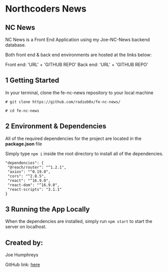 # Northcoders News

## NC News

NC News is a Front End Application using my Joe-NC-News backend database.

Both front end & back end environments are hosted at the links below:

Front end: 'URL' + 'GITHUB REPO'
Back end: 'URL' + 'GITHUB REPO'

## 1 Getting Started

In your terminal, clone the fe-nc-news repository to your local machine

`# git clone https://github.com/radiob0x/fe-nc-news/`

`# cd fe-nc-news`

## 2 Environment & Dependencies

All of the required dependencies for the project are located in the **package.json** file

Simply type `npm i` inside the root directory to install all of the dependencies.

```
"dependencies": {
 "@reach/router": "^1.2.1",
 "axios": "^0.19.0",
 "cors": "^2.8.5",
 "react": "^16.9.0",
 "react-dom": "^16.9.0",
 "react-scripts": "3.1.1"
}
```

## 3 Running the App Locally

When the dependencies are installed, simply run `npm start` to start the server on localhost.

## Created by:

Joe Humphreys

GitHub link: [here](https://github.com/radiob0x/)
